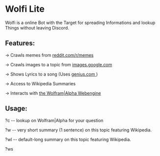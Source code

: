 # Wolfi Lite


Wolfi is a online Bot with the Target for spreading Informations and lookup 
Things without leaving Discord.

## Features: 
-> Crawls memes from <a href = "https://reddit.com/r/memes"> reddit.com/r/memes <a />
  
-> Crawls images to a topic from <a href = "https://images.google.com"> images.google.com <a />
  
-> Shows Lyrics to a song (Uses <a href="https://genius.com"> genius.com <a />)
  
-> Access to Wikipedia Summaries
  
-> Interacts with <a href="https://wolframalpha.com"> the Wolfram|Alpha Webengine <a />
## Usage:
  
  ?c <question> -- lookup on Wolfram|Alpha for your question
  
  ?w <topic> -- very short summary (1 sentence) on this topic featuring Wikipedia.
  
  ?wl <topic> -- default-long summary on this topic featuring Wikipedia.
 
  ?ws <title> -- find all Wikipedia-articles including this title.
  
  ?img <topic> -- posts an image of Google with this topic.
  
  ?m <i> -- posts i memes from <a href = "https://reddit.com/r/memes"> reddit.com/r/memes<a />
  
  ?l <title> by <singer> -- lookup the lyrics of the title by the singer
 
## Get it yourself!
  $ git clone https:/github.com/Ronnie1320/WolfiLite.git
  
  Edit (if Linux) setup.sh or on a Pc setup.bat and insert your own keys.
  
  Run finally python3 -m pip install -r requirements.txt
  
  (You may skip the 3)
  
  You can start now with $ python3 main.py
## History:
WolfiLite is named Lite because It's Original, Wolfi; had some more Potential because it lived on a 
 Computer with the Wolfram Engine and interacted with it too. But i'm glad that i could restore most feauters on <a href="replit.com"> Replit.com <a />.
  
## Links:
  The Replit.com Repository: <a href="https://replit.com/@ReneR1/Wolfi-Lite#main.py"> replit.com/@ReneR1/Wolfi-Lite <a />
  
  <a href="https://discord.com/api/oauth2/authorize?client_id=779028053942075442&permissions=2148006976&scope=bot"> Discord Invite Link <a />
